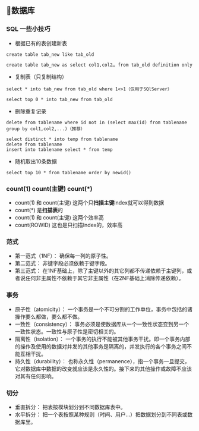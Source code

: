 ## 💾数据库

### SQL 一些小技巧
+ 根据已有的表创建新表
```
create table tab_new like tab_old 
```
```
create table tab_new as select col1,col2… from tab_old definition only
```
+ 复制表（只复制结构）
```
select * into tab_new from tab_old where 1<>1（仅用于SQlServer）
```
```
select top 0 * into tab_new from tab_old
```
+ 删除重复记录
```
delete from tablename where id not in (select max(id) from tablename group by col1,col2,...)（推荐）
```
```
select distinct * into temp from tablename
delete from tablename
insert into tablename select * from temp
```
+ 随机取出10条数据
```
select top 10 * from tablename order by newid()
```

### count(1) count(主键) count(\*)
+ count(1) 和 count(主键) 这两个只**扫描主键**Index就可以得到数据
+ count(\*) 是**扫描表**的
+ count(1) 和 count(主键) 这两个效率高
+ count(ROWID) 这也是只扫描Index的，效率高

### 范式
+ 第一范式（1NF）：
确保每一列的原子性。
+ 第二范式：
非键字段必须依赖于键字段。
+ 第三范式：
在1NF基础上，除了主键以外的其它列都不传递依赖于主键列，或者说任何非主属性不依赖于其它非主属性（在2NF基础上消除传递依赖）。

### 事务
+ 原子性（atomicity）：
一个事务是一个不可分割的工作单位，事务中包括的诸操作要么都做，要么都不做。
+ 一致性（consistency）：
事务必须是使数据库从一个一致性状态变到另一个一致性状态。一致性与原子性是密切相关的。
+ 隔离性（isolation）：
一个事务的执行不能被其他事务干扰。即一个事务内部的操作及使用的数据对并发的其他事务是隔离的，并发执行的各个事务之间不能互相干扰。
+ 持久性（durability）：
也称永久性（permanence），指一个事务一旦提交，它对数据库中数据的改变就应该是永久性的。接下来的其他操作或故障不应该对其有任何影响。

### 切分
+ 垂直拆分：
把表按模块划分到不同数据库表中。
+ 水平拆分：
把一个表按照某种规则（时间、用户...）把数据划分到不同表或数据库里。
